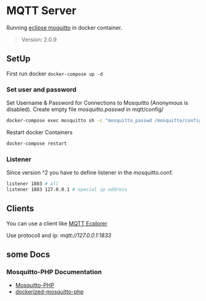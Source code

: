 # MQTT Server

Running [eclipse moquitto](https://hub.docker.com/_/eclipse-mosquitto) in docker container.
>Version: 2.0.9

## SetUp

First run docker `docker-compose up -d`

### Set user and password

Set Username & Password for Connections to Mosquitto (Anonymous is disabled). Create empty file _mosquitto.passwd_ in mqtt/config/

```sh
docker-compose exec mosquitto sh -c "mosquitto_passwd /mosquitto/config/mosquitto.passwd [YOUR_USER]"
```

Restart docker Containers

```sh
docker-compose restart
```

### Listener

Since version ^2 you have to define listener in the mosquitto.conf.

```sh
listener 1883 # all
listener 1883 127.0.0.1 # special ip address
```

## Clients

You can use a client like [MQTT Ecplorer](http://mqtt-explorer.com)

Use protocoll and ip: _mqtt://127.0.0.1:1833_

## some Docs

### Mosquitto-PHP Documentation

+ [Mosquitto-PHP](https://mosquitto-php.readthedocs.io/en/latest/index.html)
+ [dockerized-mosquitto-php](https://github.com/klabeh/dockerized-mosquitto-php)